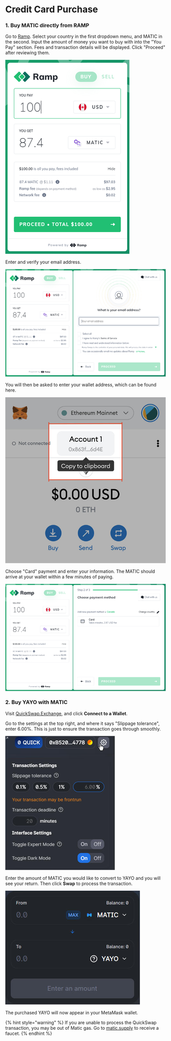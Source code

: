 # Credit Card Purchase

### 1. Buy MATIC directly from RAMP

Go to [Ramp](https://ramp.network/buy/?swapAsset=MATIC). Select your country in the first dropdown menu, and MATIC in the second. Input the amount of money you want to buy with into the "You Pay" section. Fees and transaction details will be displayed. Click "Proceed" after reviewing them. 

![](../../.gitbook/assets/buy3.png)

Enter and verify your email address. 

![](../../.gitbook/assets/buy5.png)

You will then be asked to enter your wallet address, which can be found here. 

![](../../.gitbook/assets/walletaddress.png)

Choose "Card" payment and enter your information. The MATIC should arrive at your wallet within a few minutes of paying. 

![](../../.gitbook/assets/buy7.png)

### 2. Buy YAYO with MATIC

Visit [QuickSwap.Exchange](https://quickswap.exchange/#/swap?outputCurrency=0xf7058856f405542cd660e8ce4751248F2d037f2B), and click **Connect to a Wallet**.  
  
Go to the settings at the top right, and where it says "Slippage tolerance", enter 6.00%. This is just to ensure the transaction goes through smoothly.

![](../../.gitbook/assets/image%20%284%29.png)

Enter the amount of MATIC you would like to convert to YAYO and you will see your return. Then click **Swap** to process the transaction.

![](../../.gitbook/assets/image17.jpg)

The purchased YAYO will now appear in your MetaMask wallet. 

{% hint style="warning" %}
If you are unable to process the QuickSwap transaction, you may be out of Matic gas. Go to [matic.supply](https://matic.supply) to receive a faucet.
{% endhint %}

